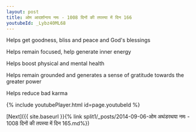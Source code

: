 ```yaml
---
layout: post
title: ओम आदर्शानाय नमः - 1008 दिनों की तपस्या में दिन 166
youtubeId: _Lybz40ML68
---
```

 
 
Helps get goodness, bliss and peace and God's blessings
 
Helps remain focused, help generate inner energy 
 
Helps boost physical and mental health 
 
Helps remain grounded and generates a sense of gratitude towards the greater power 
 
Helps reduce bad karma
 
 
 
 


{% include youtubePlayer.html id=page.youtubeId %}
 
[Next]({{ site.baseurl }}{% link  split1/_posts/2014-09-06-ओम अथंडरथया नमः - 1008 दिनों की तपस्या में दिन 165.md%})
 
